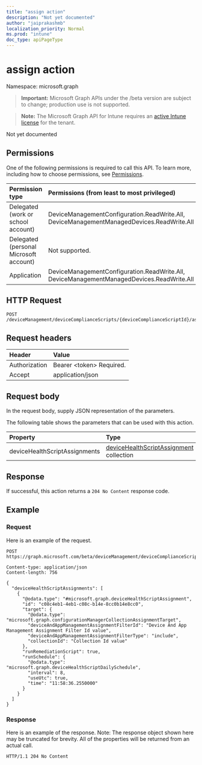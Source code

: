 ```yaml
---
title: "assign action"
description: "Not yet documented"
author: "jaiprakashmb"
localization_priority: Normal
ms.prod: "intune"
doc_type: apiPageType
---
```


# assign action

Namespace: microsoft.graph

> **Important:** Microsoft Graph APIs under the /beta version are subject to change; production use is not supported.

> **Note:** The Microsoft Graph API for Intune requires an [active Intune license](https://go.microsoft.com/fwlink/?linkid=839381) for the tenant.

Not yet documented

## Permissions
One of the following permissions is required to call this API. To learn more, including how to choose permissions, see [Permissions](/graph/permissions-reference).

<!-- { "blockType": "ignored"  } // Note: Removing this line will cause the permissions autogeneration tool to overwrite the table. -->
|Permission type|Permissions (from least to most privileged)|
|:---|:---|
|Delegated (work or school account)|DeviceManagementConfiguration.ReadWrite.All, DeviceManagementManagedDevices.ReadWrite.All|
|Delegated (personal Microsoft account)|Not supported.|
|Application|DeviceManagementConfiguration.ReadWrite.All, DeviceManagementManagedDevices.ReadWrite.All|

## HTTP Request
<!-- {
  "blockType": "ignored"
}
-->
``` http
POST /deviceManagement/deviceComplianceScripts/{deviceComplianceScriptId}/assign
```

## Request headers
|Header|Value|
|:---|:---|
|Authorization|Bearer &lt;token&gt; Required.|
|Accept|application/json|

## Request body
In the request body, supply JSON representation of the parameters.

The following table shows the parameters that can be used with this action.

|Property|Type|Description|
|:---|:---|:---|
|deviceHealthScriptAssignments|[deviceHealthScriptAssignment](../resources/intune-devices-devicehealthscriptassignment.md) collection|Not yet documented|



## Response
If successful, this action returns a `204 No Content` response code.

## Example

### Request
Here is an example of the request.
``` http
POST https://graph.microsoft.com/beta/deviceManagement/deviceComplianceScripts/{deviceComplianceScriptId}/assign

Content-type: application/json
Content-length: 756

{
  "deviceHealthScriptAssignments": [
    {
      "@odata.type": "#microsoft.graph.deviceHealthScriptAssignment",
      "id": "c08c4eb1-4eb1-c08c-b14e-8cc0b14e8cc0",
      "target": {
        "@odata.type": "microsoft.graph.configurationManagerCollectionAssignmentTarget",
        "deviceAndAppManagementAssignmentFilterId": "Device And App Management Assignment Filter Id value",
        "deviceAndAppManagementAssignmentFilterType": "include",
        "collectionId": "Collection Id value"
      },
      "runRemediationScript": true,
      "runSchedule": {
        "@odata.type": "microsoft.graph.deviceHealthScriptDailySchedule",
        "interval": 8,
        "useUtc": true,
        "time": "11:58:36.2550000"
      }
    }
  ]
}
```

### Response
Here is an example of the response. Note: The response object shown here may be truncated for brevity. All of the properties will be returned from an actual call.
``` http
HTTP/1.1 204 No Content
```
